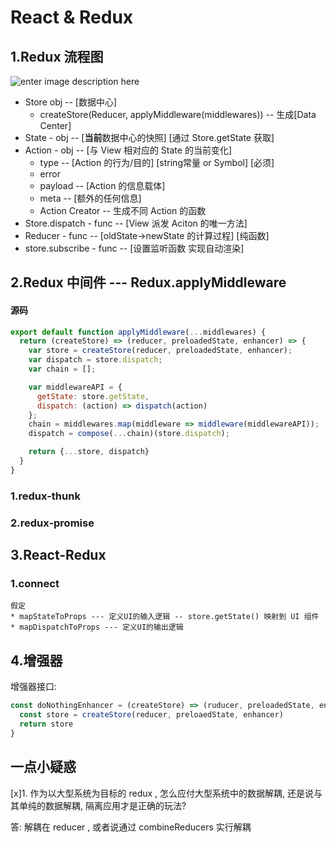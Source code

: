 ﻿# React & Redux

## 1.Redux 流程图

![enter image description here](http://www.ruanyifeng.com/blogimg/asset/2016/bg2016091802.jpg)

- Store obj -- [数据中心]
	- createStore(Reducer, applyMiddleware(middlewares)) -- 生成[Data Center]
- State - obj -- [**当前**数据中心的快照] [通过 Store.getState 获取]
- Action - obj -- [与 View 相对应的 State 的当前变化]
	- type -- [Action 的行为/目的] [string常量 or Symbol] [必须]
	- error
	- payload -- [Action 的信息载体]
	- meta -- [额外的任何信息]
	- Action Creator -- 生成不同 Action 的函数
- Store.dispatch - func -- [View 派发 Aciton 的唯一方法]
- Reducer - func -- [oldState->newState 的计算过程] [纯函数]
- store.subscribe - func -- [设置监听函数 实现自动渲染]

## 2.Redux 中间件 --- Redux.applyMiddleware

#### 源码

```js
export default function applyMiddleware(...middlewares) {
  return (createStore) => (reducer, preloadedState, enhancer) => {
    var store = createStore(reducer, preloadedState, enhancer);
    var dispatch = store.dispatch;
    var chain = [];

    var middlewareAPI = {
      getState: store.getState,
      dispatch: (action) => dispatch(action)
    };
    chain = middlewares.map(middleware => middleware(middlewareAPI));
    dispatch = compose(...chain)(store.dispatch);

    return {...store, dispatch}
  }
}
```

### 1.redux-thunk

### 2.redux-promise

## 3.React-Redux

### 1.connect
	假定 
	* mapStateToProps --- 定义UI的输入逻辑 -- store.getState() 映射到 UI 组件
	* mapDispatchToProps --- 定义UI的输出逻辑
    
## 4.增强器 

增强器接口:

```js
const doNothingEnhancer = (createStore) => (ruducer, preloadedState, enhancer) => {
  const store = createStore(reducer, preloaedState, enhancer)
  return store
}
```
    
## 一点小疑惑

[x]1. 作为以大型系统为目标的 redux , 怎么应付大型系统中的数据解耦, 还是说与其单纯的数据解耦, 隔离应用才是正确的玩法?

答: 解耦在 reducer , 或者说通过 combineReducers 实行解耦
